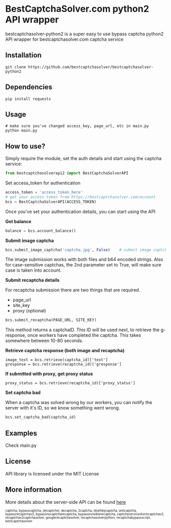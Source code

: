 BestCaptchaSolver.com python2 API wrapper
=========================================

bestcaptchasolver-python2 is a super easy to use bypass captcha python2 API wrapper for bestcaptchasolver.com captcha service

## Installation    
    git clone https://github.com/bestcaptchasolver/bestcaptchasolver-python2

## Dependencies
    pip install requests

## Usage
    # make sure you've changed access_key, page_url, etc in main.py
    python main.py  

## How to use?

Simply require the module, set the auth details and start using the captcha service:

``` python
from bestcaptchasolverapi2 import BestCaptchaSolverAPI
```
Set access_token for authentication

``` python
access_token = 'access_token_here'
# get your access token from https://bestcaptchasolver.com/account
bcs = BestCaptchaSolverAPI(ACCESS_TOKEN)
```

Once you've set your authentication details, you can start using the API

**Get balance**

``` python
balance = bcs.account_balance()                 
```

**Submit image captcha**

``` python
bcs.submit_image_captcha('captcha.jpg', False)    # submit image captcha (case_sensitive param optional)
```
The image submission works with both files and b64 encoded strings.
Also for case-sensitive captchas, the 2nd parameter set to True, will make sure case is taken into account.

**Submit recaptcha details**

For recaptcha submission there are two things that are required.
- page_url
- site_key
- proxy (optional)
``` python
bcs.submit_recaptcha(PAGE_URL, SITE_KEY)   
```
This method returns a captchaID. This ID will be used next, to retrieve the g-response, once workers have 
completed the captcha. This takes somewhere between 10-80 seconds.

**Retrieve captcha response (both image and recaptcha)**

```
image_text = bcs.retrieve(captcha_id)['text']
gresponse = bcs.retrieve(recaptcha_id)['gresponse']
```

**If submitted with proxy, get proxy status**
```
proxy_status = bcs.retrieve(recaptcha_id)['proxy_status']
```

**Set captcha bad**

When a captcha was solved wrong by our workers, you can notify the server with it's ID,
so we know something went wrong.

``` python
bcs.set_captcha_bad(captcha_id)
```

## Examples
Check main.py

## License
API library is licensed under the MIT License

## More information
More details about the server-side API can be found [here](https://bestcaptchasolver.com/api )


<sup><sub>captcha, bypasscaptcha, decaptcher, decaptcha, 2captcha, deathbycaptcha, anticaptcha, 
bypassrecaptchav2, bypassnocaptcharecaptcha, bypassinvisiblerecaptcha, captchaservicesforrecaptchav2, 
recaptchav2captchasolver, googlerecaptchasolver, recaptchasolverpython, recaptchabypassscript, bestcaptchasolver</sup></sub>

